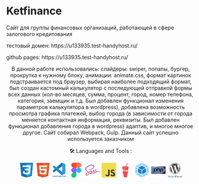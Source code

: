 # Ketfinance

Сайт для группы финансовых организаций, работающей в сфере залогового кредитования

<p> тестовый домен:  https://u133935.test-handyhost.ru/  </p>
<p> github pages:  https://u133935.test-handyhost.ru/  </p>

<div  id="ladesign_description" align="center" >
  
  <p> В данной работе использовались: слайдеры: swiper, попапы, бургер, прокрутка к нужному блоку, анимации: animate.css, формат картинок подстраивается под браузер, выбирая наиболее подходящий формат, был создан кастомный калькулятор с последующей отправкой формы всех данных (кол-во месяцев, сумма, процент, город, номер телефона, категория, заемщик и т.д. Был добавлен функционал изменения параметров калькулятора в wordpress), добавлена возможность просмотра графика платежей, выбор города (в зависимости от города меняется контактная информация, реквизиты. Был добавлен функционал добавления города в wordpress) адаптив, и многое многое другое. Сайт собирал Webpack, Gulp. Данный сайт успешно используется заказчиком </p>
  
  
  
:hammer_and_wrench: Languages and Tools :
  <br>
  <br>
  <img src="https://github.com/devicons/devicon/blob/master/icons/css3/css3-original.svg" title="Css3" alt="Css3" width="40" height="40"/>
   <img src="https://github.com/devicons/devicon/blob/master/icons/html5/html5-original.svg" title="Html5" alt="Html5" width="40" height="40"/>
  <img src="https://github.com/devicons/devicon/blob/master/icons/vscode/vscode-original-wordmark.svg" title="vscode" alt="vscode" width="40" height="40"/>
   <img src="https://github.com/devicons/devicon/blob/master/icons/figma/figma-original.svg" title="figma" alt="figma" width="40" height="40"/>
   <img src="https://github.com/devicons/devicon/blob/master/icons/sass/sass-original.svg" title="sass" alt="sass" width="40" height="40"/>
   <img src="https://github.com/devicons/devicon/blob/master/icons/javascript/javascript-original.svg" title="JavaScript" alt="JavaScript" width="40" height="40"/>
   <img src="https://github.com/devicons/devicon/blob/master/icons/gulp/gulp-plain.svg" title="Gulp" alt="Gulp" width="40" height="40"/>
   <img src="https://github.com/devicons/devicon/blob/master/icons/webpack/webpack-original.svg" title="webpack" alt="webpack" width="40" height="40"/>
   <img src="https://github.com/devicons/devicon/blob/master/icons/php/php-original.svg" title="PHP" alt="PHP" width="40" height="40"/>
   <img src="https://github.com/devicons/devicon/blob/master/icons/wordpress/wordpress-original.svg" title="wordpress" alt="wordpress" width="40" height="40"/>
  </div>
